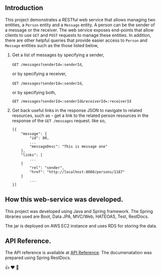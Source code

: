 Introduction
------------
This project demonstrates a RESTful web service that allows managing two entities, a `Person` entity and a `Message` entity. A person can be the sender of a message or the receiver. The web service exposes end-points that allow clients to use `GET` and `POST` requests to manage these entities. In addition, there are other helpful queries that provide easier access to `Person` and `Message` entities such as the those listed below,

1. Get a list of messages by specifying a sender,
  
    `GET /messages?senderId=:senderId`,
    
    or by specifying a receiver, 
    
    `GET /messages?senderId=:senderId`,
  
    or by specifying both,
    
    `GET /messages?senderId=:senderId&receiverId=:receiverId`
      
  
2. Get back useful links in the response JSON to navigate to related resources, such as - get a link to the related person resources in the response of the `GET /messages` request. like so,

      ````
      [{
          "message": {
              "id": 80,
              ...
              "messageDesc": "This is message one"
          },
          "links": [
              ...
          {
              "rel": "sender",
              "href": "http://localhost:8080/persons/1187"
          }
              ...
      }]
      ````

How this web-service was developed.
-----------------------------------
This project was developed using Java and Spring framework. The Spring libraries used are Boot, Data JPA, MVC/Web, HATEOAS, Test, RestDocs.

The jar is deployed on AWS EC2 instance and uses RDS for storing the data.

API Reference.
-----------------
The API reference is available at [API Reference](http://htmlpreview.github.io/?https://github.com/omersalar/Rest-Demo/blob/master/target/generated-docs/APIDocumentation.html). The documenatation was prepared using Spring RestDocs.


:thumbsup: :heart: :clap:
